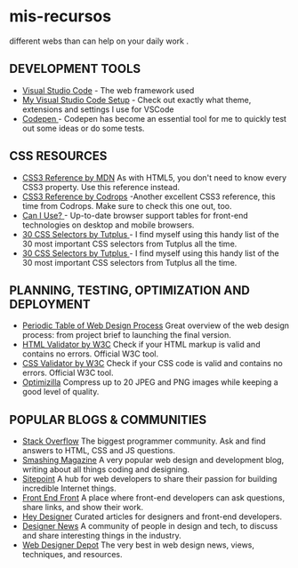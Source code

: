 # mis-recursos
different webs than can help on your daily work .

## DEVELOPMENT TOOLS

* [Visual Studio Code](https://code.visualstudio.com/) - The web framework used
* [My Visual Studio Code Setup](https://github.com/frontendbcn/mis-recursos/blob/master/vscode%20setup.md) - Check out exactly what theme, extensions and settings I use for VSCode
* [Codepen ](https://codepen.io/) - Codepen has become an essential tool for me to quickly test out some ideas or do some tests. 



## CSS RESOURCES

* [CSS3 Reference by MDN](https://developer.mozilla.org/en-US/docs/Web/CSS/Reference) As with HTML5, you don't need to know every CSS3 property. Use this reference instead.
* [CSS3 Reference by Codrops](https://tympanus.net/codrops/css_reference/) -Another excellent CSS3 reference, this time from Codrops. Make sure to check this one out, too.
* [Can I Use? ](https://caniuse.com/) - Up-to-date browser support tables for front-end technologies on desktop and mobile browsers.
* [30 CSS Selectors by Tutplus ](https://code.tutsplus.com/tutorials/the-30-css-selectors-you-must-memorize--net-16048) - I find myself using this handy list of the 30 most important CSS selectors from Tutplus all the time.
* [30 CSS Selectors by Tutplus ](https://code.tutsplus.com/tutorials/the-30-css-selectors-you-must-memorize--net-16048) - I find myself using this handy list of the 30 most important CSS selectors from Tutplus all the time.




## PLANNING, TESTING, OPTIMIZATION AND DEPLOYMENT

* [Periodic Table of Web Design Process](https://www.newdesigngroup.ca/website-design/web-design-process-infographic/) Great overview of the web design process: from project brief to launching the final version.
* [HTML Validator by W3C](https://validator.w3.org/) Check if your HTML markup is valid and contains no errors. Official W3C tool.
* [CSS Validator by W3C](https://jigsaw.w3.org/css-validator/) Check if your CSS code is valid and contains no errors. Official W3C tool.
* [Optimizilla](http://optimizilla.com/) Compress up to 20 JPEG and PNG images while keeping a good level of quality.




## POPULAR BLOGS & COMMUNITIES

* [Stack Overflow](https://stackoverflow.com/) The biggest programmer community. Ask and find answers to HTML, CSS and JS questions.
* [Smashing Magazine](https://stackoverflow.com/) A very popular web design and development blog, writing about all things coding and designing.
* [Sitepoint](http://www.sitepoint.com/) A hub for web developers to share their passion for building incredible Internet things.
* [Front End Front](https://frontendfront.com/) A place where front-end developers can ask questions, share links, and show their work.
* [Hey Designer](https://heydesigner.com/) Curated articles for designers and front-end developers.
* [Designer News](https://www.designernews.co/) A community of people in design and tech, to discuss and share interesting things in the industry.
* [Web Designer Depot](https://www.webdesignerdepot.com/) The very best in web design news, views, techniques, and resources.
